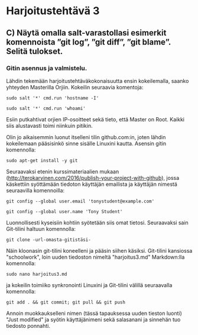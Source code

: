 # Harjoitustehtävä 3

## C) Näytä omalla salt-varastollasi esimerkit komennoista ”git log”, ”git diff”, ”git blame”. Selitä tulokset.

### Gitin asennus ja valmistelu. 

Lähdin tekemään harjoitustehtäväkokonaisuutta ensin kokeilemalla, saanko yhteyden Masterilla Orjiin. Kokeilin seuraavia komentoja:

```
sudo salt '*' cmd.run 'hostname -I'

sudo salt '*' cmd.run 'whoami'
```

Esiin putkahtivat orjien IP-osoitteet sekä tieto, että Master on Root. Kaikki siis alustavasti toimi niinkuin pitikin.

Olin jo aikaisemmin luonut itselleni tilin github.com:in, joten lähdin kokeilemaan pääsisinkö sinne sisälle Linuxini kautta. Asensin gitin komennolla:

```
sudo apt-get install -y git
```

Seuraavaksi etenin kurssimateriaalien mukaan (http://terokarvinen.com/2016/publish-your-project-with-github), jossa käskettiin syöttämään tiedoton käyttäjän emailista ja käyttäjän nimestä seuraavilla komennoilla:

```
git config --global user.email 'tonystudent@example.com'

git config --global user.name 'Tony Student'
```

Luonnollisesti kyseisiin kohtiin syötetään siis omat tietosi. Seuraavaksi sain Git-tilini haltuun komennolla:

```
git clone -url-omasta-gitistäsi-
```

Näin kloonasin git-tilini koneelleni ja pääsin siihen käsiksi. Git-tilini kansiossa "schoolwork", loin uuden tiedoston nimeltä "harjoitus3.md" Markdown:lla komennolla: 

```
sudo nano harjoitus3.md
```

ja kokeilin toimiiko synkronointi Linuxini ja Git-tilini välillä seuraavalla komennolla:

```
git add . && git commit; git pull && git push
```

Annoin muokkaukselleni nimen (tässä tapauksessa uuden tieston luonti) "Just modified" ja syötin käyttäjänimeni sekä salasanani ja sinnehän tuo tiedosto ponnahti.





